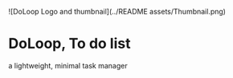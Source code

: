 ![DoLoop Logo and thumbnail](../README assets/Thumbnail.png)

# DoLoop, To do list
a lightweight, minimal task manager

